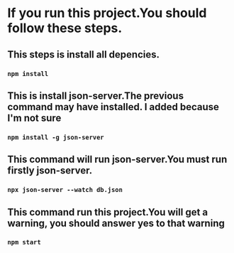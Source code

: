 # If you run this project.You should follow these steps.


## This steps is install all depencies.

### `npm install`

## This is install json-server.The previous command may have installed. I added because I'm not sure

### `npm install -g json-server`



## This command will run json-server.You must run firstly json-server.

### `npx json-server --watch db.json`


## This command run this project.You will get a warning, you should answer yes to that warning

### `npm start`




